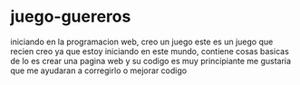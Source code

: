# juego-guereros
iniciando en la programacion web, creo un juego
este es un juego que recien creo ya que estoy iniciando en este mundo,  contiene cosas basicas de lo es crear una pagina web y su codigo es muy
principiante me gustaria que me ayudaran a corregirlo o mejorar codigo
